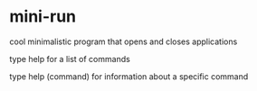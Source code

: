 # mini-run
cool minimalistic program that opens and closes applications

type help for a list of commands

type help (command) for information about a specific command
